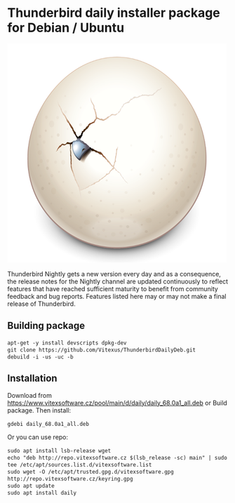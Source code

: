 Thunderbird daily installer package for Debian / Ubuntu
=======================================================

![ThunderbirdNightly](https://raw.githubusercontent.com/Vitexus/ThunderbirdDailyDeb/master/daily.png "Nightly logo")

Thunderbird Nightly gets a new version every day and as a consequence, the release notes for the Nightly channel are updated continuously to reflect features that have reached sufficient maturity to benefit from community feedback and bug reports. Features listed here may or may not make a final release of Thunderbird.


Building package
----------------

    apt-get -y install devscripts dpkg-dev
    git clone https://github.com/Vitexus/ThunderbirdDailyDeb.git
    debuild -i -us -uc -b


Installation
------------

Download from https://www.vitexsoftware.cz/pool/main/d/daily/daily_68.0a1_all.deb or Build package. Then install:

    gdebi daily_68.0a1_all.deb


Or you can use repo:

```shell
sudo apt install lsb-release wget
echo "deb http://repo.vitexsoftware.cz $(lsb_release -sc) main" | sudo tee /etc/apt/sources.list.d/vitexsoftware.list
sudo wget -O /etc/apt/trusted.gpg.d/vitexsoftware.gpg http://repo.vitexsoftware.cz/keyring.gpg
sudo apt update
sudo apt install daily
```

